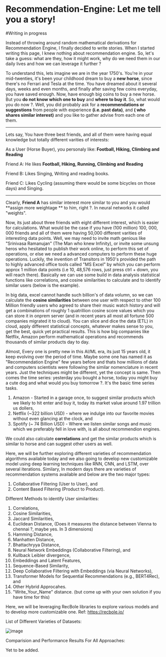 # Recommendation-Engine: Let me tell you a story!

#Writing in progress

Instead of throwing around random mathematical derivations for Recommendation Engine, I finally decided to write stories. When I started writing this page, I knew nothing about recommendation engine.  So, let's take a guess: what are they, how it might work, why do we need them in our daily lives and how we can leverage it further ?

To understand this, lets imagine we are in the year 1750's. You're in your mid-twenties, it's been your childhood dream to buy a **new horse**, since there's no Ferrari and Tesla at the time. You have dreamed about it several days, weeks and even months, and finally after saving few coins everyday, you have saved enough. Now, have enough big coins to buy a new horse. But you **do not know which one to buy** and **where to buy it**. So, what would you do now ?. Well, you did probably ask for a **recommendations or suggestions** from people with experience **(i.e. past data)**, and **( who shares similar interest)** and you like to gather advise from each one of them. 

----------------------------------------------------------------------------------------------------------------
Lets say, You have three best friends, and all of them were having equal knowledge but totally different varities of interests:

As a User (Horse Buyer), you personaly like: **Football, Hiking, Climbing and Reading**

Friend A: He likes **Football, Hiking, Running, Climbing and Reading**

Friend B: Likes Singing, Writing and reading books.

Friend C: Likes Cycling (assuming there would be some bicycles on those days) and Singing.  

----------------------------------------------------------------------------------------------------------------

Clearly,  **Friend A** has similar interest more similar to you and you would **assign more weightage ** to him, right ?. In neural networks it called "weights". 

Now, its just about three friends with eight different interest, which is easier for calculations. What would be the case if you have (100 million) 100, 000, 000 friends and all of them were having 50,000 different varities of interesting data points. Well, we may need to invite math genious like "Srinivasa Ramanujan" (The Man who knew Infinity), or invite some unsung heros who hesitated to publish their work online, to perform this set of operations, or else we need a advanced computers to perform these huge operations. Luckily, the invention of Transitors in 1950's provided the path to highly advanced office tools called "MS Excel" by which you can perform approx 1 million data points (i.e 10, 48,576 rows, just press ctrl + down, you will reach there). Basically we can use some build in data analysis statistical functions like correlations, and cosine similarities to calculate and to identify similar users (below is the example).

In big data, excel cannot handle such billion's of data volumn, so we can calculate the **cosine similarities** between one user with respect to other 100 Million friendly users who agreed to share their music watch history and will get a combinations of roughly 1 quatrillion cosine score values which you can store it in onprem server (and in recent years all most all fortune 500 companies migrated it to cloud).  You can slice and dice the data (ETL) in cloud, apply different statistical concepts, whatever makes sense to you, get the best, quick yet practical results. This is how big companies like Netflix, Amazon perform mathematical operations and recommends thousands of similar products day to day. 

Almost, Every one is pretty new in this AI/ML era, its just 15 years old, it keep evolving over the period of time. Maybe some one has named it as "Recommendation Engine" few years before and thats how millions of data and computers scientists were following the similar nomenclature in recent years. Just the techniques might be different, yet the concept is same. Then comes the time series: yesterday you bought a horse, today you might buy a cute dog and what would you buy tomorrow ?. It's the basic time series tasks. 

 1. Amazon - Started in a garage once, to suggest similar products which we likely to hit enter and buy it, today its market value around 1.97 trillion us dollers,
 2. Netflix (~322 billion USD) - where we indulge into our favorite movies without even glancing at the clock, and
 3. Spotify (~ 74 Billion USD) - Where we listen similar songs and music which we preferably fell in love with, is all about recommendion engines. 

We could also calculate **correlations** and get the similar products which is similar to horse and can suggest other users as well. 

Here, we will be further exploring different varieties of recommendation algorithms available today and we also going to develop new customizable model using deep learning techniques like RNN, CNN, and LSTM, over several iterations. Similary, In modern days there are varieties of recommendation systems available and below are the two major types:
1. Collaborative Filtering (User to User), and
2. Content Based Filtering (Product to Product).

Different Methods to identify User similarities:
1. Correlations,
2. Cosine Similarities,
3. Jaccard Similarities,
4. Euclidean Distance, (Does it measures the distance between Vienna to chennai ?, maybe yes. In 3 dimensions)
5. Hamming Distance, 
6. Manhatten Distance,
7. Bhattachryya Distance,
8. Neural Network Embeddings (Collaborative Filtering), and
9. Kullback Leibler divergence,
10. Embeddings and Latent Features,
11. Sequence-Based Similarity,
12. Deep Collaborative Filtering with Embeddings (via Neural Networks),
13. Transformer Models for Sequential Recommendations (e.g., BERT4Rec), and 
14. Other Hybrid Approcahes.
15. "Write_Your_Name" distance. (but come up with your own solution if you have time for this)

Here, we will be leveraging RecBole libraries to explore various models and to develop more customizable one. Ref: https://recbole.io/

List of Different Varieties of Datasets:

![image](https://github.com/user-attachments/assets/e842adf0-6eaa-48b7-9ffa-68312db0788e)

Comparision and Performance Results For All Approaches:

Yet to be added.

